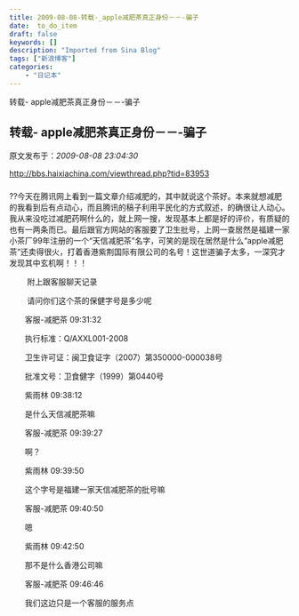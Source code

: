 ```yaml
---
title: 2009-08-08-转载-_apple减肥茶真正身份－－-骗子
date:  to_do_item
draft: false
keywords: []
description: "Imported from Sina Blog"
tags: ["新浪博客"]
categories: 
    - "日记本"
---
```

转载- apple减肥茶真正身份－－-骗子
## 转载- apple减肥茶真正身份－－-骗子

 原文发布于：*2009-08-08 23:04:30*

[
http&#58;//bbs.haixiachina.com/viewthread.php?tid=83953](http&#58;//bbs.haixiachina.com/viewthread.php?tid=83953)

### 
??今天在腾讯网上看到一篇文章介绍减肥的，其中就说这个茶好。本来就想减肥的我看到后有点动心，而且腾讯的稿子利用平民化的方式叙述，的确很让人动心。我从来没吃过减肥药啊什么的，就上网一搜，发现基本上都是好的评价，有质疑的也有一两条而已。最后跟官方网站的客服要了卫生批号，上网一查居然是福建一家小茶厂99年注册的一个“天信减肥茶”名字，可笑的是现在居然是什么“apple减肥茶”还卖得很火，打着香港紫荆国际有限公司的名号！这世道骗子太多，一深究才发现其中玄机啊！！！

　　 附上跟客服聊天记录

　　 请问你们这个茶的保健字号是多少呢

　　客服-减肥茶 09&#58;31&#58;32

　　执行标准：Q/AXXL001-2008

　　卫生许可证：闽卫食证字（2007）第350000-000038号

　　批准文号：卫食健字（1999）第0440号

　　紫雨林 09&#58;38&#58;12

　　是什么天信减肥茶嘛

　　客服-减肥茶 09&#58;39&#58;27

　　啊？

　　紫雨林 09&#58;39&#58;50

　　这个字号是福建一家天信减肥茶的批号嘛

　　客服-减肥茶 09&#58;40&#58;50

　　嗯

　　紫雨林 09&#58;42&#58;50

　　那不是什么香港公司嘛

　　客服-减肥茶 09&#58;46&#58;46

　　我们这边只是一个客服的服务点


